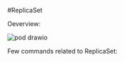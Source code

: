 #ReplicaSet

Oeverview:

![pod drawio](https://github.com/jyotirraval/EKS-Training/assets/31502473/e55252f4-f760-4f69-895e-6459d5719c84)

Few commands related to ReplicaSet:
